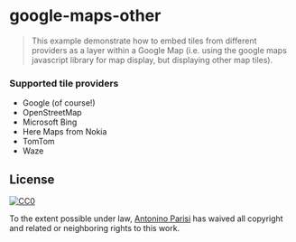 # google-maps-other

> This example demonstrate how to embed tiles from different providers as a layer within a Google Map (i.e. using the google maps javascript library for map display, but displaying other map tiles).

### Supported tile providers

- Google (of course!)
- OpenStreetMap
- Microsoft Bing
- Here Maps from Nokia
- TomTom
- Waze

## License

[![CC0](http://i.creativecommons.org/p/zero/1.0/88x31.png)](http://creativecommons.org/publicdomain/zero/1.0/)

To the extent possible under law, [Antonino Parisi](https://github.com/tabman83) has waived all copyright and related or neighboring rights to this work.
